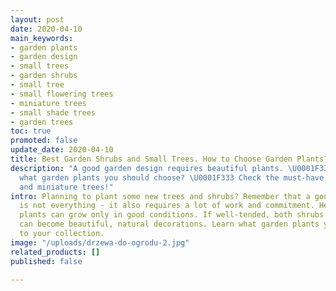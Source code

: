 ```yaml
---
layout: post
date: 2020-04-10
main_keywords:
- garden plants
- garden design
- small trees
- garden shrubs
- small tree
- small flowering trees
- miniature trees
- small shade trees
- garden trees
toc: true
promoted: false
update_date: 2020-04-10
title: Best Garden Shrubs and Small Trees. How to Choose Garden Plants?
description: "A good garden design requires beautiful plants. \U0001F331 Wondering
  what garden plants you should choose? \U0001F333 Check the must-have garden shrubs
  and miniature trees!"
intro: Planning to plant some new trees and shrubs? Remember that a good garden design
  is not everything - it also requires a lot of work and commitment. Healthy garden
  plants can grow only in good conditions. If well-tended, both shrubs and small trees
  can become beautiful, natural decorations. Learn what garden plants you should add
  to your collection.
image: "/uploads/drzewa-do-ogrodu-2.jpg"
related_products: []
published: false

---
```

